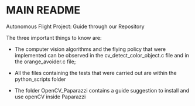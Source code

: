 # MAIN README

Autonomous Flight Project: Guide through our Repository

The three important things to know are:

- The computer vision algorithms and the flying policy that were implemented can be observed in the cv_detect_color_object.c file and in the orange_avoider.c file;
  
- All the files containing the tests that were carried out are within the python_scripts folder

- The folder OpenCV_Paparazzi contains a guide suggestion to install and use openCV inside Paparazzi




